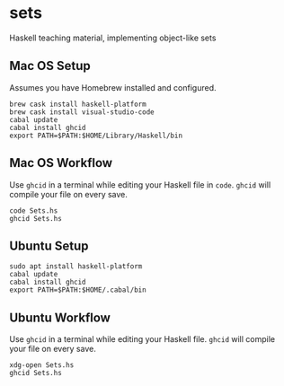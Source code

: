 # sets

Haskell teaching material, implementing object-like sets

## Mac OS Setup

Assumes you have Homebrew installed and configured.

    brew cask install haskell-platform
    brew cask install visual-studio-code
    cabal update
    cabal install ghcid
    export PATH=$PATH:$HOME/Library/Haskell/bin

## Mac OS Workflow

Use `ghcid` in a terminal while editing your Haskell file in `code`.
`ghcid` will compile your file on every save.

    code Sets.hs
    ghcid Sets.hs

## Ubuntu Setup

    sudo apt install haskell-platform
    cabal update
    cabal install ghcid
    export PATH=$PATH:$HOME/.cabal/bin

## Ubuntu Workflow

Use `ghcid` in a terminal while editing your Haskell file.
`ghcid` will compile your file on every save.

    xdg-open Sets.hs
    ghcid Sets.hs
